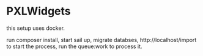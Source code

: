 # PXLWidgets
this setup uses docker.

run composer install,
start sail up,
migrate databses,
http://localhost/import to start the process,
run the queue:work to process it.
